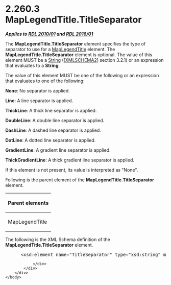 <html dir="LTR" xmlns:mshelp="http://msdn.microsoft.com/mshelp" xmlns:ddue="http://ddue.schemas.microsoft.com/authoring/2003/5" xmlns:xlink="http://www.w3.org/1999/xlink" xmlns:tool="http://www.microsoft.com/tooltip">
    <head>
        <meta http-equiv="Content-Type" content="text/html; CHARSET=utf-8"></meta>
        <meta name="save" content="history"></meta>
        <title>2.260.3 MapLegendTitle.TitleSeparator</title>
        <xml>
            <mshelp:toctitle title="2.260.3 MapLegendTitle.TitleSeparator"></mshelp:toctitle>
            <mshelp:rltitle title="[MS-RDL]: MapLegendTitle.TitleSeparator"></mshelp:rltitle>
            <mshelp:keyword index="A" term="88c19a04-512d-4609-a205-79f45e0975ee"></mshelp:keyword>
            <mshelp:attr name="DCSext.ContentType" value="open specification"></mshelp:attr>
            <mshelp:attr name="AssetID" value="88c19a04-512d-4609-a205-79f45e0975ee"></mshelp:attr>
            <mshelp:attr name="TopicType" value="kbRef"></mshelp:attr>
            <mshelp:attr name="DCSext.Title" value="[MS-RDL]: MapLegendTitle.TitleSeparator" />
        </xml>
    </head>
    <body>
        <div id="header">
            <h1 class="heading">2.260.3 MapLegendTitle.TitleSeparator</h1>
        </div>
        <div id="mainSection">
            <div id="mainBody">
                <div id="allHistory" class="saveHistory"></div>
                <div id="sectionSection0" class="section" name="collapseableSection">
                    

<p><b><i>Applies to </i></b><a href="3428e690-a348-4ec7-8a6a-8efb42d2cdee.htm"><b><i>RDL 2010/01</i></b></a><b><i>
and </i></b><a href="52ce3983-2bfc-4e72-9359-42aaf5fe4509.htm"><b><i>RDL 2016/01</i></b></a></p>

<p>The <b>MapLegendTitle.TitleSeparator</b> element specifies
the type of separator to use for a <a href="63adc96b-e537-43f6-8adc-f5a3b84651d2.htm">MapLegendTitle</a> element.
The <b>MapLegendTitle.TitleSeparator</b> element is optional. The value of this
element MUST be a <a href="1ed81ef3-a683-45e3-aaad-bd2bbe71bc3d.htm">String</a>
(<a href="https://go.microsoft.com/fwlink/?LinkId=90610">[XMLSCHEMA2]</a>
section 3.2.1) or an expression that evaluates to a <b>String</b>. </p>

<p>The value of this element MUST be one of the following or an
expression that evaluates to one of the following:</p>

<p><b>None</b>: No separator is applied.</p>

<p><b>Line</b>: A line separator is applied. </p>

<p><b>ThickLine</b>: A thick line separator is applied.</p>

<p><b>DoubleLine</b>: A double line separator is
applied.</p>

<p><b>DashLine</b>: A dashed line separator is applied.</p>

<p><b>DotLine</b>: A dotted line separator is applied.</p>

<p><b>GradientLine</b>: A gradient line separator is
applied.</p>

<p><b>ThickGradientLine</b>: A thick gradient line
separator is applied.</p>

<p>If this element is not present, its value is interpreted as
&quot;None&quot;.</p>

<p>Following is the parent element of the <b>MapLegendTitle.TitleSeparator</b>
element.</p>

<table>
 <thead>
  <tr>
   <th>
   <p>Parent elements</p>
   </th>
  </tr>
 </thead>
 <tr>
  <td>
  <p>MapLegendTitle</p>
  </td>
 </tr>
</table>

<p>The following is the XML Schema definition of the <b>MapLegendTitle.TitleSeparator</b>
element.</p>

<dl>
<dd>
<div><pre> &lt;xsd:element name=&quot;TitleSeparator&quot; type=&quot;xsd:string&quot; minOccurs=&quot;0&quot; /&gt;
</pre></div>
</dd></dl>


                </div>
            </div>
        </div>
    </body>
</html>